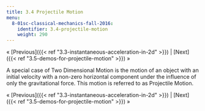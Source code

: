 ```yaml
---
title: 3.4 Projectile Motion
menu:
  8-01sc-classical-mechanics-fall-2016:
    identifier: 3.4-projectile-motion
    weight: 290
---
```

« [Previous]({{< ref "3.3-instantaneous-acceleration-in-2d" >}}) | [Next]({{< ref "3.5-demos-for-projectile-motion" >}}) »

A special case of Two Dimensional Motion is the motion of an object with an initial velocity with a non-zero horizontal component under the influence of only the gravitational force. This motion is referred to as Projectile Motion.

« [Previous]({{< ref "3.3-instantaneous-acceleration-in-2d" >}}) | [Next]({{< ref "3.5-demos-for-projectile-motion" >}}) »